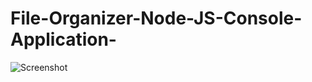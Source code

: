 # File-Organizer-Node-JS-Console-Application-
![Screenshot]("https://github.com/impankajrai/ECommarce-MERN-Application/blob/8d25044a65cb76b6c3c09779d57c318c06f5543f/project-node-js%20(1).gif")
